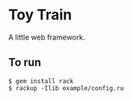 # Toy Train

A little web framework.

## To run

```
$ gem install rack
$ rackup -Ilib example/config.ru
```
